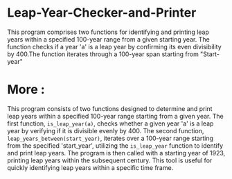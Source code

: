 # Leap-Year-Checker-and-Printer
This program comprises two functions for identifying and printing leap years within a specified 100-year range from a given starting year. The function checks if a year 'a' is a leap year by confirming its even divisibility by 400.The function iterates through a 100-year span starting from "Start-year"

# More :
This program consists of two functions designed to determine and print leap years within a specified 100-year range starting from a given year. The first function, `is_leap_year(a)`, checks whether a given year 'a' is a leap year by verifying if it is divisible evenly by 400. The second function, `leap_years_between(start_year)`, iterates over a 100-year range starting from the specified 'start_year', utilizing the `is_leap_year` function to identify and print leap years. The program is then called with a starting year of 1923, printing leap years within the subsequent century. This tool is useful for quickly identifying leap years within a specific time frame.
